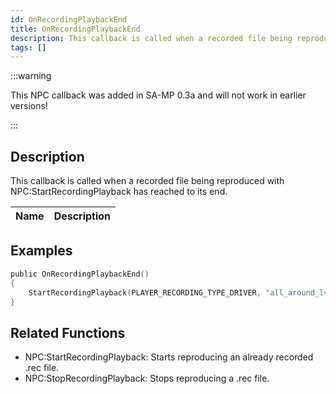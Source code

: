 ```yaml
---
id: OnRecordingPlaybackEnd
title: OnRecordingPlaybackEnd
description: This callback is called when a recorded file being reproduced with NPCStartRecordingPlayback has reached to its end.
tags: []
---
```


<TagLinks />

:::warning

This NPC callback was added in SA-MP 0.3a and will not work in earlier versions!

:::

## Description

This callback is called when a recorded file being reproduced with NPC:StartRecordingPlayback has reached to its end.

| Name | Description |
| ---- | ----------- |


## Examples

```c
public OnRecordingPlaybackEnd()
{
    StartRecordingPlayback(PLAYER_RECORDING_TYPE_DRIVER, "all_around_lv_bus"); //This would start the recorded file again once it finishes reproducing.
}
```

## Related Functions

- NPC:StartRecordingPlayback: Starts reproducing an already recorded .rec file.
- NPC:StopRecordingPlayback: Stops reproducing a .rec file.
